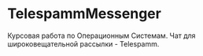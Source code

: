 # TelespammMessenger  
Курсовая работа по Операционным Системам. Чат для широковещательной рассылки - Telespamm.

